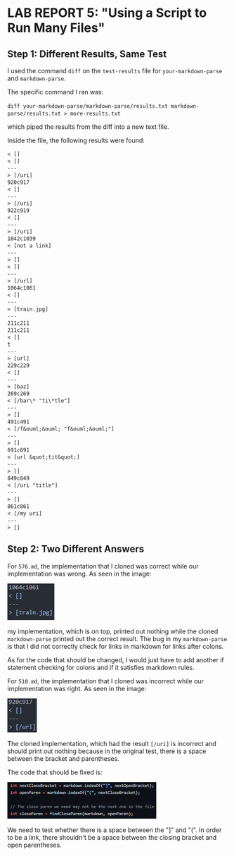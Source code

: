 # **LAB REPORT 5: "Using a Script to Run Many Files"**

## **Step 1: Different Results, Same Test**

I used the command `diff` on the `test-results` file for `your-markdown-parse` and `markdown-parse`. 

The specific command I ran was: 

`diff your-markdown-parse/markdown-parse/results.txt markdown-parse/results.txt > more-results.txt`

which piped the results from the diff into a new text file. 

Inside the file, the following results were found: 

```
< []
< []
---
> [/uri]
920c917
< []
---
> [/uri]
922c919
< []
---
> [/uri]
1042c1039
< [not a link]
---
> []
< []
---
> [/url]
1064c1061
< []
---
> [train.jpg]
---
211c211
211c211
< []                                                                                                                       t
---
> [url]
229c229
< []
---
> [baz]
269c269
< [/bar\* "ti\*tle"]
---
> []
491c491
< [/f&ouml;&ouml; "f&ouml;&ouml;"]
---
> []
691c691
< [url &quot;tit&quot;]
---
> []
849c849
< [/uri "title"]
---
> []
861c861
< [/my uri]
---
> []
```

## **Step 2: Two Different Answers**

For `576.md`, the implementation that I cloned was correct while our implementation was wrong. As seen in the image: 

![figure 1](5figure1.png)

my implementation, which is on top, printed out nothing while the cloned `markdown-parse` printed out the correct result. The bug in my `markdown-parse` is that I did not correctly check for links in markdown for links after colons. 

As for the code that should be changed, I would just have to add another if statement checking for colons and if it satisfies markdown rules. 

For `510.md`, the implementation that I cloned was incorrect while our implementation was right. As seen in the image: 

![figure 2](5figure2.png)

The cloned implementation, which had the result `[/uri]` is incorrect and should print out nothing because in the original test, there is a space between the bracket and parentheses. 

The code that should be fixed is: 

![figure 3](5figure3.png)

We need to test whether there is a space between the "]" and "(". In order to be a link, there shouldn't be a space between the closing bracket and open parentheses. 

